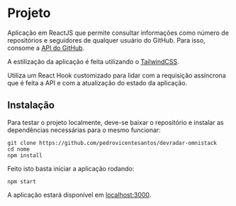 # Projeto

Aplicação em ReactJS que permite consultar informações como número de repositórios e seguidores de qualquer usuário do GitHub. Para isso, consome a [API do GitHub](https://docs.github.com/en/rest).

A estilização da aplicação é feita utilizando o [TailwindCSS](https://tailwindcss.com).

Utiliza um React Hook customizado para lidar com a requisição assíncrona que é feita a API e com a atualização do estado da aplicação.

## Instalação

Para testar o projeto localmente, deve-se baixar o repositório e instalar as dependências necessárias para o mesmo funcionar:

```
git clone https://github.com/pedrovicentesantos/devradar-omnistack
cd nome
npm install
```

Feito isto basta iniciar a aplicação rodando:

```
npm start
```

A aplicação estará disponível em [localhost:3000](http://localhost:3000).